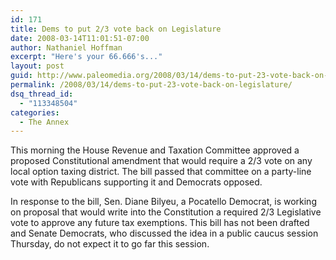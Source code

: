 ```yaml
---
id: 171
title: Dems to put 2/3 vote back on Legislature
date: 2008-03-14T11:01:51-07:00
author: Nathaniel Hoffman
excerpt: "Here's your 66.666's..."
layout: post
guid: http://www.paleomedia.org/2008/03/14/dems-to-put-23-vote-back-on-legislature/
permalink: /2008/03/14/dems-to-put-23-vote-back-on-legislature/
dsq_thread_id:
  - "113348504"
categories:
  - The Annex
---
```

This morning the House Revenue and Taxation Committee approved a proposed Constitutional amendment that would require a 2/3 vote on any local option taxing district. The bill passed that committee on a party-line vote with Republicans supporting it and Democrats opposed.

In response to the bill, Sen. Diane Bilyeu, a Pocatello Democrat, is working on proposal that would write into the Constitution a required 2/3 Legislative vote to approve any future tax exemptions. This bill has not been drafted and Senate Democrats, who discussed the idea in a public caucus session Thursday, do not expect it to go far this session.